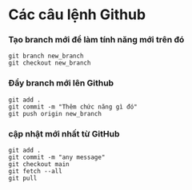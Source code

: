 # Các câu lệnh Github

### Tạo branch mới để làm tính năng mới trên đó

```
git branch new_branch
git checkout new_branch
```


### Đẩy branch mới lên Github

```
git add .
git commit -m "Thêm chức năng gì đó"
git push origin new_branch
```


### cập nhật mới nhất từ GitHub

```
git add .
git commit -m "any message"
git checkout main
git fetch --all
git pull
```


